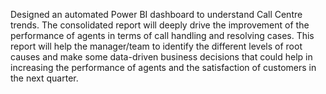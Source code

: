Designed an automated Power BI dashboard to understand Call Centre trends. 
The consolidated report will deeply drive the improvement of the performance of agents in terms of call handling and resolving cases.
This report will help the manager/team to identify the different levels of root causes and make some data-driven business decisions that could help in increasing the performance of agents and the satisfaction of customers in the next quarter.
